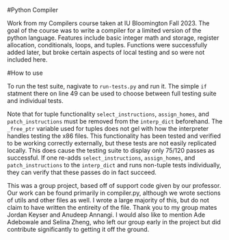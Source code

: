 #Python Compiler

Work from my Compilers course taken at IU Bloomington Fall 2023. The goal of the course was to write a compiler for a limited version of the python language. Features include basic integer math and storage, register allocation, conditionals, loops, and tuples. Functions were successfully added later, but broke certain aspects of local testing and so were not included here.

#How to use

To run the test suite, nagivate to `run-tests.py` and run it. The simple `if` statment there on line 49 can be used to choose between full testing suite and individual tests.

Note that for tuple functionality `select_instructions`, `assign_homes`, and `patch_instructions` must be removed from the `interp_dict` beforehand. The `_free_ptr` variable used for tuples does not gel with how the interpreter handles testing the x86 files. This functionality has been tested and verified to be working correctly externally, but these tests are not easily replicated locally. This does cause the testing suite to display only 75/120 passes as successful. If one  re-adds `select_instructions`, `assign_homes`, and `patch_instructions` to the `interp_dict` and runs non-tuple tests individually, they can verify that these passes do in fact succeed. 



This was a group project, based off of support code given by our professor. Our work can be found primarily in compiler.py, although we wrote sections of utils and other files as well. I wrote a large majority of this, but do not claim to have written the entireity of the file. Thank you to my group mates Jordan Keyser and Anudeep Annangi. I would also like to mention Ade Adebowale and Selina Zheng, who left our group early in the project but did contribute significantly to getting it off the ground.
